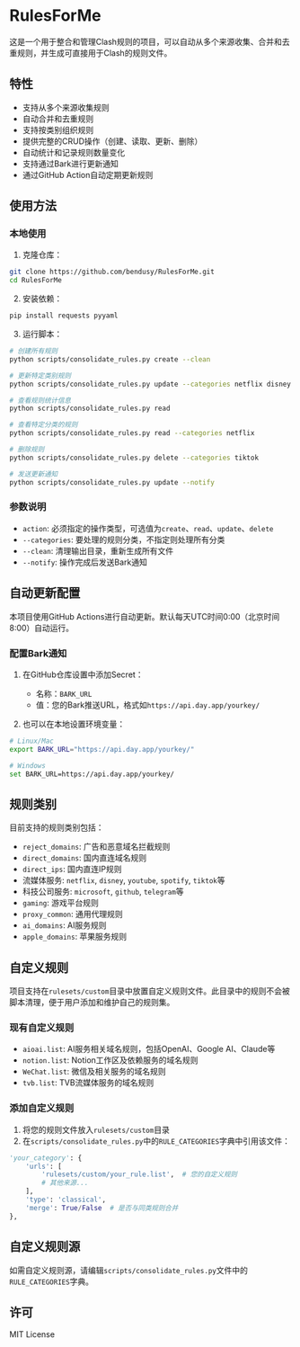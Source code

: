 # RulesForMe

这是一个用于整合和管理Clash规则的项目，可以自动从多个来源收集、合并和去重规则，并生成可直接用于Clash的规则文件。

## 特性

- 支持从多个来源收集规则
- 自动合并和去重规则
- 支持按类别组织规则
- 提供完整的CRUD操作（创建、读取、更新、删除）
- 自动统计和记录规则数量变化
- 支持通过Bark进行更新通知
- 通过GitHub Action自动定期更新规则

## 使用方法

### 本地使用

1. 克隆仓库：

```bash
git clone https://github.com/bendusy/RulesForMe.git
cd RulesForMe
```

2. 安装依赖：

```bash
pip install requests pyyaml
```

3. 运行脚本：

```bash
# 创建所有规则
python scripts/consolidate_rules.py create --clean

# 更新特定类别规则
python scripts/consolidate_rules.py update --categories netflix disney

# 查看规则统计信息
python scripts/consolidate_rules.py read

# 查看特定分类的规则
python scripts/consolidate_rules.py read --categories netflix

# 删除规则
python scripts/consolidate_rules.py delete --categories tiktok

# 发送更新通知
python scripts/consolidate_rules.py update --notify
```

### 参数说明

- `action`: 必须指定的操作类型，可选值为`create`、`read`、`update`、`delete`
- `--categories`: 要处理的规则分类，不指定则处理所有分类
- `--clean`: 清理输出目录，重新生成所有文件
- `--notify`: 操作完成后发送Bark通知

## 自动更新配置

本项目使用GitHub Actions进行自动更新。默认每天UTC时间0:00（北京时间8:00）自动运行。

### 配置Bark通知

1. 在GitHub仓库设置中添加Secret：
   - 名称：`BARK_URL`
   - 值：您的Bark推送URL，格式如`https://api.day.app/yourkey/`

2. 也可以在本地设置环境变量：

```bash
# Linux/Mac
export BARK_URL="https://api.day.app/yourkey/"

# Windows
set BARK_URL=https://api.day.app/yourkey/
```

## 规则类别

目前支持的规则类别包括：

- `reject_domains`: 广告和恶意域名拦截规则
- `direct_domains`: 国内直连域名规则
- `direct_ips`: 国内直连IP规则
- 流媒体服务: `netflix`, `disney`, `youtube`, `spotify`, `tiktok`等
- 科技公司服务: `microsoft`, `github`, `telegram`等
- `gaming`: 游戏平台规则
- `proxy_common`: 通用代理规则
- `ai_domains`: AI服务规则
- `apple_domains`: 苹果服务规则

## 自定义规则

项目支持在`rulesets/custom`目录中放置自定义规则文件。此目录中的规则不会被脚本清理，便于用户添加和维护自己的规则集。

### 现有自定义规则

- `aioai.list`: AI服务相关域名规则，包括OpenAI、Google AI、Claude等
- `notion.list`: Notion工作区及依赖服务的域名规则
- `WeChat.list`: 微信及相关服务的域名规则
- `tvb.list`: TVB流媒体服务的域名规则

### 添加自定义规则

1. 将您的规则文件放入`rulesets/custom`目录
2. 在`scripts/consolidate_rules.py`中的`RULE_CATEGORIES`字典中引用该文件：

```python
'your_category': {
    'urls': [
        'rulesets/custom/your_rule.list',  # 您的自定义规则
        # 其他来源...
    ],
    'type': 'classical',
    'merge': True/False  # 是否与同类规则合并
},
```

## 自定义规则源

如需自定义规则源，请编辑`scripts/consolidate_rules.py`文件中的`RULE_CATEGORIES`字典。

## 许可

MIT License
